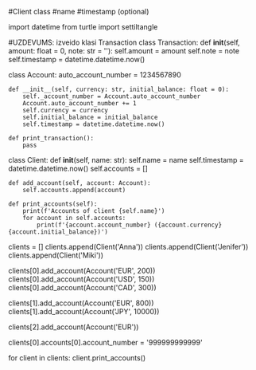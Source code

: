 #Client class
#name
#timestamp (optional)

import datetime
from turtle import settiltangle

#UZDEVUMS: izveido klasi Transaction
class Transaction:
    def __init__(self, amount: float = 0, note: str = ''):
        self.amount = amount
        self.note = note
        self.timestamp = datetime.datetime.now()

class Account:
    auto_account_number = 1234567890
    
    def __init__(self, currency: str, initial_balance: float = 0):
        self._account_number = Account.auto_account_number
        Account.auto_account_number += 1
        self.currency = currency
        self.initial_balance = initial_balance
        self.timestamp = datetime.datetime.now()
        
    def print_transaction():
        pass

class Client:
    def __init__(self, name: str):
        self.name = name
        self.timestamp = datetime.datetime.now()
        self.accounts = []

    def add_account(self, account: Account):
        self.accounts.append(account)

    def print_accounts(self):
        print(f'Accounts of client {self.name}')
        for account in self.accounts:
            print(f'{account.account_number} ({account.currency} {account.initial_balance})')        

clients = []
clients.append(Client('Anna'))
clients.append(Client('Jenifer'))
clients.append(Client('Miki'))

clients[0].add_account(Account('EUR', 200))
clients[0].add_account(Account('USD', 150))
clients[0].add_account(Account('CAD', 300))

clients[1].add_account(Account('EUR', 800))
clients[1].add_account(Account('JPY', 10000))

clients[2].add_account(Account('EUR'))

clients[0].accounts[0].account_number = '999999999999'


for client in clients:
    client.print_accounts()
